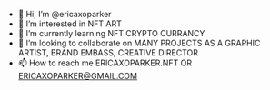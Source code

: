 - 👋 Hi, I’m @ericaxoparker
- 👀 I’m interested in NFT ART
- 🌱 I’m currently learning NFT CRYPTO CURRANCY
- 💞️ I’m looking to collaborate on MANY PROJECTS AS A GRAPHIC ARTIST, BRAND EMBASS, CREATIVE DIRECTOR 
- 📫 How to reach me ERICAXOPARKER.NFT OR ERICAXOPARKER@GMAIL.COM

<!---
ericaxoparker/ericaxoparker is a ✨ special ✨ repository because its `README.md` (this file) appears on your GitHub profile.
You can click the Preview link to take a look at your changes.
--->
